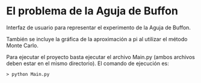 # El problema de la Aguja de Buffon

Interfaz de usuario para representar el experimento 
de la Aguja de Buffon. 

También se incluye la gráfica de la aproximación a pi al utilizar el método Monte Carlo.

Para ejecutar el proyecto basta ejecutar el archivo Main.py (ambos archivos deben estar en el mismo directorio).
El comando de ejecución es:

    > python Main.py
